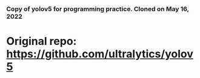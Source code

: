 ### Copy of yolov5 for programming practice. Cloned on May 16, 2022

# Original repo: https://github.com/ultralytics/yolov5



